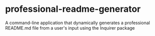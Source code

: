 # professional-readme-generator
A command-line application that dynamically generates a professional README.md file from a user's input using the Inquirer package

